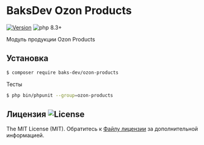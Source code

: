 # BaksDev Ozon Products

[![Version](https://img.shields.io/badge/version-7.1.25-blue)](https://github.com/baks-dev/ozon-products/releases)
![php 8.3+](https://img.shields.io/badge/php-min%208.3-red.svg)

Модуль продукции Ozon Products

## Установка

``` bash
$ composer require baks-dev/ozon-products
```

Тесты

``` bash
$ php bin/phpunit --group=ozon-products
```

## Лицензия ![License](https://img.shields.io/badge/MIT-green)

The MIT License (MIT). Обратитесь к [Файлу лицензии](LICENSE.md) за дополнительной информацией.

